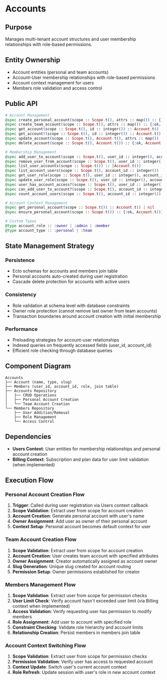 # Accounts

## Purpose
Manages multi-tenant account structures and user membership relationships with role-based permissions.

## Entity Ownership
- Account entities (personal and team accounts)
- Account-User membership relationships with role-based permissions
- Account context management for users
- Members role validation and access control

## Public API

```elixir
# Account Management
@spec create_personal_account(scope :: Scope.t(), attrs :: map()) :: {:ok, Account.t()} | {:error, Ecto.Changeset.t()}
@spec create_team_account(scope :: Scope.t(), attrs :: map()) :: {:ok, Account.t()} | {:error, Ecto.Changeset.t()}
@spec get_account(scope :: Scope.t(), id :: integer()) :: Account.t() | nil
@spec get_account!(scope :: Scope.t(), id :: integer()) :: Account.t()
@spec update_account(scope :: Scope.t(), Account.t(), attrs :: map()) :: {:ok, Account.t()} | {:error, Ecto.Changeset.t()}
@spec delete_account(scope :: Scope.t(), Account.t()) :: {:ok, Account.t()} | {:error, Ecto.Changeset.t()}

# Membership Management
@spec add_user_to_account(scope :: Scope.t(), user_id :: integer(), account_id :: integer(), role :: account_role()) :: {:ok, Member.t()} | {:error, Ecto.Changeset.t() | :user_limit_exceeded}
@spec remove_user_from_account(scope :: Scope.t(), user_id :: integer(), account_id :: integer()) :: {:ok, Member.t()} | {:error, :not_found}
@spec list_user_accounts(scope :: Scope.t()) :: [Account.t()]
@spec list_account_users(scope :: Scope.t(), account_id :: integer()) :: [User.t()]
@spec get_user_role(scope :: Scope.t(), user_id :: integer(), account_id :: integer()) :: account_role() | nil
@spec update_user_role(scope :: Scope.t(), user_id :: integer(), account_id :: integer(), role :: account_role()) :: {:ok, Member.t()} | {:error, Ecto.Changeset.t()}
@spec user_has_account_access?(scope :: Scope.t(), user_id :: integer(), account_id :: integer()) :: boolean()
@spec can_add_user_to_account?(scope :: Scope.t(), account_id :: integer()) :: boolean()
@spec count_account_users(scope :: Scope.t(), account_id :: integer()) :: non_neg_integer()

# Account Context Management
@spec get_personal_account(scope :: Scope.t()) :: Account.t() | nil
@spec ensure_personal_account(scope :: Scope.t()) :: {:ok, Account.t()}

# Custom Types
@type account_role :: :owner | :admin | :member
@type account_type :: :personal | :team
```

## State Management Strategy

### Persistence
- Ecto schemas for accounts and members join table
- Personal accounts auto-created during user registration
- Cascade delete protection for accounts with active users

### Consistency
- Role validation at schema level with database constraints
- Owner role protection (cannot remove last owner from team accounts)
- Transaction boundaries around account creation with initial membership

### Performance
- Preloading strategies for account-user relationships
- Indexed queries on frequently accessed fields (user_id, account_id)
- Efficient role checking through database queries

## Component Diagram

```
Accounts
├── Account (name, type, slug)
├── Members (user_id, account_id, role, join table)
├── Accounts Repository
│   ├── CRUD Operations
│   ├── Personal Account Creation
│   └── Team Account Creation
└── Members Repository
    ├── User Addition/Removal
    ├── Role Management
    └── Access Control
```

## Dependencies
- **Users Context**: User entities for membership relationships and personal account creation
- **Billing Context**: Subscription and plan data for user limit validation (when implemented)

## Execution Flow

### Personal Account Creation Flow
1. **Trigger**: Called during user registration via Users context callback
2. **Scope Validation**: Extract user from scope for account creation
3. **Account Creation**: Generate personal account with user's name
4. **Owner Assignment**: Add user as owner of their personal account
5. **Context Setup**: Personal account becomes default context for user

### Team Account Creation Flow
1. **Scope Validation**: Extract user from scope for account creation
2. **Account Creation**: User creates team account with specified attributes
3. **Owner Assignment**: Creator automatically assigned as account owner
4. **Slug Generation**: Unique slug created for account routing
5. **Permission Setup**: Owner permissions established for creator

### Members Management Flow
1. **Scope Validation**: Extract user from scope for permission checks
2. **User Limit Check**: Verify account hasn't exceeded user limit (via Billing context when implemented)
3. **Access Validation**: Verify requesting user has permission to modify members
4. **Role Assignment**: Add user to account with specified role
5. **Constraint Checking**: Validate role hierarchy and account limits
6. **Relationship Creation**: Persist members in members join table

### Account Context Switching Flow
1. **Scope Validation**: Extract user from scope for permission checks
2. **Permission Validation**: Verify user has access to requested account
3. **Context Update**: Switch user's current account context
4. **Role Refresh**: Update session with user's role in new account context

